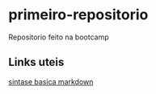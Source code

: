 # primeiro-repositorio
Repositorio feito na bootcamp 
## Links uteis
[sintase basica markdown](https://www.markdownguide.org/)
